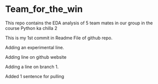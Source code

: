 # Team_for_the_win
This repo contains the EDA analysis of 5 team mates in our group in the course Python ka chilla 2

This is my 1st commit in Readme File of github repo. 

Adding an experimental line. 

Adding line on github website

Adding a line on branch 1.

Added 1 sentence for pulling
